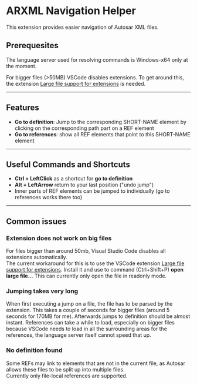 # ARXML Navigation Helper #

This extension provides easier navigation of Autosar XML files.

## Prerequesites ##

The language server used for resolving commands is Windows-x64 only at the moment.

For bigger files (>50MB) VSCode disables extensions. To get around this, the extension [Large file support for extensions](https://marketplace.visualstudio.com/items?itemName=mbehr1.vsc-lfs) is needed.

---------------

## Features ##

- **Go to definition**: Jump to the corresponding SHORT-NAME element by clicking on the corresponding path part on a REF element
- **Go to references**: show all REF elements that point to this SHORT-NAME element

---------------

## Useful Commands and Shortcuts ##

- **Ctrl + LeftClick** as a shortcut for **go to definition**
- **Alt + LeftArrow** return to your last position ("undo jump")
- Inner parts of REF elements can be jumped to individually (go to references works there too)

---------------

## Common issues ##

### Extension does not work on big files ###

For files bigger than around 50mb, Visual Studio Code disables all extensions automatically. \
The current workaround for this is to use the VSCode extension
[Large file support for extensions](https://marketplace.visualstudio.com/items?itemName=mbehr1.vsc-lfs).
Install it and use to command (Ctrl+Shift+P) **open large file...**
This can currently only open the file in readonly mode.

### Jumping takes very long ###

When first executing a jump on a file, the file has to be parsed by the extension.
This takes a couple of seconds for bigger files (around 5 seconds for 170MB for me).
Afterwards jumps to definition should be almost instant.
References can take a while to load, especially on bigger files because VSCode needs to load in all the surrounding areas for the references, the language server itself cannot speed that up.

### No definition found ###

Some REFs may link to elements that are not in the current file, as Autosar allows these files to be split up into multiple files. \
Currently only file-local references are supported.